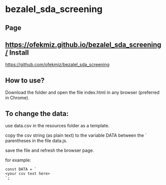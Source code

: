 # bezalel_sda_screening
Page
-----------
https://ofekmiz.github.io/bezalel_sda_screening/
Install
-----------
https://github.com/ofekmiz/bezalel_sda_screening

How to use?
-----------

Download the folder and open the file index.html in any browser (preferred in Chrome).

To change the data:
------------------

use data.csv in the resources folder as a template.
 
copy the csv string (as plain text) to the variable DATA between the ` parentheses in the file data.js.

save the file and refresh the browser page.

for example:
```
const DATA = `
<your csv text here>
`;
```

